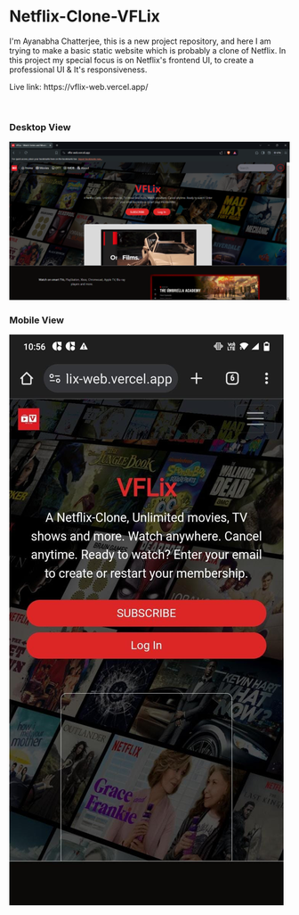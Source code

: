 # Netflix-Clone-VFLix
<p>I'm Ayanabha Chatterjee, this is a new project repository, and here I am trying to  make a basic static website which is probably a clone of Netflix. In this project my special focus is on Netflix's frontend UI, to create a professional UI &amp; It's responsiveness. </p>

<p>Live link: https://vflix-web.vercel.app/</p>
<br>
<h3>Desktop View</h3>
<img src="Screenshot (362).png" />
<h3>Mobile View</h3>
<img src="v_mobileview.jpg" />



